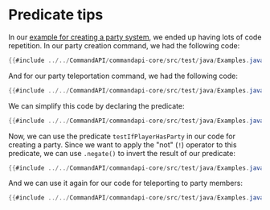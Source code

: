 # Predicate tips

In our [example for creating a party system](./requirements.md#example---a-party-creation-and-teleportation-system), we ended up having lots of code repetition. In our party creation command, we had the following code:

```java
{{#include ../../CommandAPI/commandapi-core/src/test/java/Examples.java:requirements2}}
```

And for our party teleportation command, we had the following code:

```java
{{#include ../../CommandAPI/commandapi-core/src/test/java/Examples.java:requirementstp}}
```

We can simplify this code by declaring the predicate:

```java
{{#include ../../CommandAPI/commandapi-core/src/test/java/Examples.java:predicatetips}}
```

Now, we can use the predicate `testIfPlayerHasParty` in our code for creating a party. Since we want to apply the "not" (`!`) operator to this predicate, we can use `.negate()` to invert the result of our predicate:

```java
{{#include ../../CommandAPI/commandapi-core/src/test/java/Examples.java:predicatetips2}}
```

And we can use it again for our code for teleporting to party members:

```java
{{#include ../../CommandAPI/commandapi-core/src/test/java/Examples.java:predicatetips3}}
```

